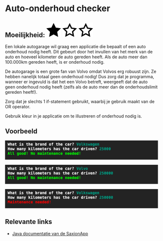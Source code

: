 # Auto-onderhoud checker
## Moeilijkheid: ![Filled](../resources/star-filled.svg) ![Outlined](../resources/star-outlined.svg) ![Outlined](../resources/star-outlined.svg) 

Een lokale autogarage wil graag een applicatie die bepaalt of een auto onderhoud nodig heeft. Dit gebeurt door het invullen van het merk van de auto en hoeveel kilometer de auto gereden heeft. Als de auto meer dan 100.000km gereden heeft, is er onderhoud nodig.

De autogarage is een grote fan van Volvo omdat Volvos erg robuust zijn. Ze hebben nanelijk totaal geen onderhoud nodig! Dus zorg dat je programma, wanneer er ingevuld is dat het een Volvo betreft, weergeeft dat de auto geen onderhoud nodig heeft (zelfs als de auto meer dan de onderhoudslimit gereden heeft!).

Zorg dat je slechts 1 if-statement gebruikt, waarbij je gebruik maakt van de OR operator.

Gebruik kleur in je applicatie om te illustreren of onderhoud nodig is.

## Voorbeeld
![Example](sample_output.png)

![Example](sample_output2.png)

![Example](sample_output3.png)

## Relevante links
* [Java documentatie van de SaxionApp](https://saxionapp.hboictlab.nl/nl/saxion/app/SaxionApp.html)
